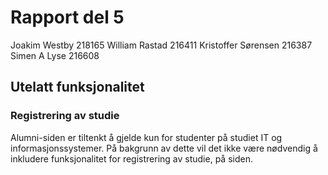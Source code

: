 # Rapport del 5

Joakim Westby 218165
William Rastad 216411
Kristoffer Sørensen 216387
Simen A Lyse 216608

## 

## 

## Utelatt funksjonalitet
### Registrering av studie
Alumni-siden er tiltenkt å gjelde kun for studenter på studiet IT og informasjonssystemer. På bakgrunn av dette vil det ikke være nødvendig å inkludere funksjonalitet for registrering av studie, på siden.

